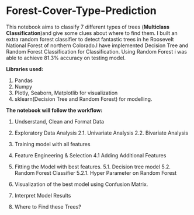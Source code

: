 # Forest-Cover-Type-Prediction
This notebook aims to classify 7 different types of trees (**Multiclass Classification**)and give some clues about where to find them. I built an extra random forest classifier to detect fantastic trees in he Roosevelt National Forest of northern Colorado.I have implemented Decision Tree and Random Forest Classification for Classification.
Using Random Forest i was able to achieve 81.3% accuracy on testing model.

**Libraries used:**
1. Pandas
2. Numpy
3. Plotly, Seaborn, Matplotlib for visualization
4. sklearn(Decision Tree and Random Forest) for modelling.




**The notebook will follow the workflow:**

1. Undserstand, Clean and Format Data

2. Exploratory Data Analysis
  2.1. Univariate Analysis
  2.2. Bivariate Analysis

3. Training model with all features

4. Feature Engineering & Selection 
  4.1 Adding Additional Features

5. Fitting the Model with best features.
  5.1. Decision tree model
  5.2. Random Forest Classifier
      5.2.1. Hyper Parameter on Random Forest


6. Visualization of the best model using Confusion Matrix.

7. Interpret Model Results

8. Where to Find these Trees?


